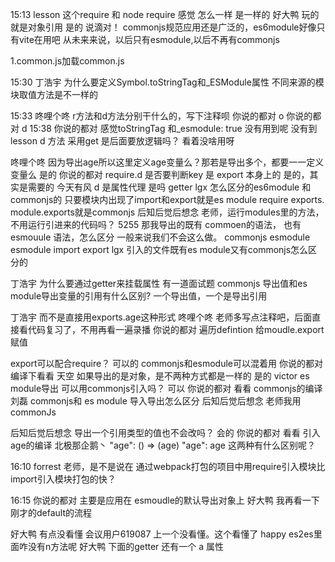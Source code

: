15:13
lesson
这个require 和 node require 感觉 怎么一样 是一样的
好大鸭
玩的就是对象引用 是的
说滴对！
commonjs规范应用还是广泛的，es6module好像只有vite在用吧 
从未来来说，以后只有esmodule,以后不再有commonjs

1.common.js加载common.js


15:30
丁浩宇
为什么要定义Symbol.toStringTag和_ESModule属性 
不同来源的模块取值方法是不一样的

15:33
咚哩个咚
r方法和d方法分别干什么的，写下注释呗 
你说的都对
o 
你说的都对
d 
15:38
你说的都对
感觉toStringTag 和_esmodule: true 没有用到呢 
没有到
lesson
d 方法 采用get 是后面要放逻辑吗？ 看着没啥用呀 



咚哩个咚
因为导出age所以这里定义age变量么？那若是导出多个，都要一一定义变量么 
是的
你说的都对
require.d 是否要判断key 是 export 本身上的 
是的，其实是需要的
今天有风
d 是属性代理 是吗 
getter
lgx
怎么区分的es6module 和commonjs的
只要模块内出现了import和export就是es module
require exports. module.exports就是commonjs 
后知后觉后想念
老师，运行modules里的方法，不用运行引进来的代码吗？ 
5255
那我导出的既有 commoen的语法， 也有 esmouule 语法，怎么区分
一般来说我们不会这么做。
commonjs esmodule
esmodule 
import export 
lgx
引入的文件既有es module又有commonjs怎么区分的 


丁浩宇
为什么要通过getter来挂载属性 
有一道面试题
commonjs 导出值和es module导出变量的引用有什么区别?
一个导出值，一个是导出引用

丁浩宇
而不是直接用exports.age这种形式 
咚哩个咚
老师多写点注释吧，后面直接看代码复习了，不用再看一遍录播 
你说的都对
遍历defintion 给moudle.export 赋值 




export可以配合require？ 
可以的
commonjs和esmodule可以混着用
你说的都对
编译下看看 
天空
如果导出的是对象，是不两种方式都是一样的
 是的 
victor
es module导出  可以用commonjs引入吗？ 可以
你说的都对
看看 commonjs的编译 
刘磊
commonjs和 es module 导入导出怎么区分 
后知后觉后想念
老师我用commonJs 



后知后觉后想念
导出一个引用类型的值也不会改吗？ 会的
你说的都对
看看 引入age的编译 
北极那企鹅丶
"age": () => (age)
"age": age
这两种有什么区别呢？ 



16:10
forrest
老师，是不是说在
通过webpack打包的项目中用require引入模块比import引入模块打包的快？ 

16:15
你说的都对
主要是应用在 esmoudle的默认导出对象上 
好大鸭
我再看一下刚才的default的流程 


好大鸭
有点没看懂 
会议用户619087
上一个没看懂。这个看懂了 
happy
es2es里面咋没有n方法呢 
好大鸭
下面的getter 还有一个 a 属性 

